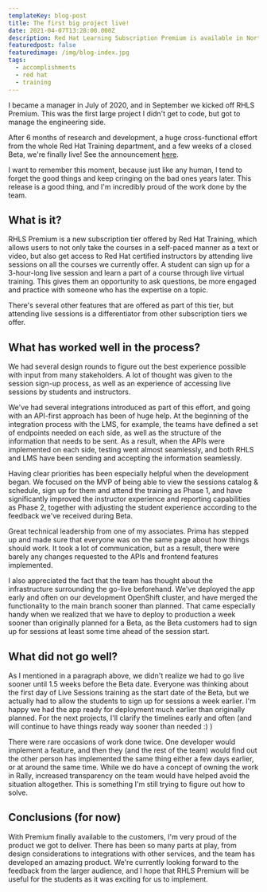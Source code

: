 ```yaml
---
templateKey: blog-post
title: The first big project live!
date: 2021-04-07T13:28:00.000Z
description: Red Hat Learning Subscription Premium is available in North America.
featuredpost: false
featuredimage: /img/blog-index.jpg
tags:
  - accomplishments
  - red hat
  - training
---
```

I became a manager in July of 2020, and in September we kicked off RHLS Premium. This was the first large project I didn't get to code, but got to manage the engineering side.

After 6 months of research and development, a huge cross-functional effort from the whole Red Hat Training department, and a few weeks of a closed Beta, we're finally live! See the announcement [here](https://www.redhat.com/en/about/press-releases/red-hat-launches-red-hat-learning-subscription-premium?source=pressreleaselisting).

I want to remember this moment, because just like any human, I tend to forget the good things and keep cringing on the bad ones years later. This release is a good thing, and I'm incredibly proud of the work done by the team.

## What is it?

RHLS Premium is a new subscription tier offered by Red Hat Training, which allows users to not only take the courses in a self-paced manner as a text or video, but also get access to Red Hat certified instructors by attending live sessions on all the courses we currently offer. A student can sign up for a 3-hour-long live session and learn a part of a course through live virtual training. This gives them an opportunity to ask questions, be more engaged and practice with someone who has the expertise on a topic.

There's several other features that are offered as part of this tier, but attending live sessions is a differentiator from other subscription tiers we offer.

## What has worked well in the process?

We had several design rounds to figure out the best experience possible with input from many stakeholders. A lot of thought was given to the session sign-up process, as well as an experience of accessing live sessions by students and instructors.

We've had several integrations introduced as part of this effort, and going with an API-first approach has been of huge help. At the beginning of the integration process with the LMS, for example, the teams have defined a set of endpoints needed on each side, as well as the structure of the information that needs to be sent. As a result, when the APIs were implemented on each side, testing went almost seamlessly, and both RHLS and LMS have been sending and accepting the information seamlessly.

Having clear priorities has been especially helpful when the development began. We focused on the MVP of being able to view the sessions catalog & schedule, sign up for them and attend the training as Phase 1, and have significantly improved the instructor experience and reporting capabilities as Phase 2, together with adjusting the student experience according to the feedback we've received during Beta.

Great technical leadership from one of my associates. Prima has stepped up and made sure that everyone was on the same page about how things should work. It took a lot of communication, but as a result, there were barely any changes requested to the APIs and frontend features implemented.

I also appreciated the fact that the team has thought about the infrastructure surrounding the go-live beforehand. We've deployed the app early and often on our development OpenShift cluster, and have merged the functionality to the main branch sooner than planned. That came especially handy when we realized that we have to deploy to production a week sooner than originally planned for a Beta, as the Beta customers had to sign up for sessions at least some time ahead of the session start.

## What did not go well?

As I mentioned in a paragraph above, we didn't realize we had to go live sooner until 1.5 weeks before the Beta date. Everyone was thinking about the first day of Live Sessions training as the start date of the Beta, but we actually had to allow the students to sign up for sessions a week earlier. I'm happy we had the app ready for deployment much earlier than originally planned. For the next projects, I'll clarify the timelines early and often (and will continue to have things ready way sooner than needed :) )

There were rare occasions of work done twice. One developer would implement a feature, and then they (and the rest of the team) would find out the other person has implemented the same thing either a few days earlier, or at around the same time. While we do have a concept of owning the work in Rally, increased transparency on the team would have helped avoid the situation altogether. This is something I'm still trying to figure out how to solve.

## Conclusions (for now)

With Premium finally available to the customers, I'm very proud of the product we got to deliver. There has been so many parts at play, from design considerations to integrations with other services, and the team has developed an amazing product. We're currently looking forward to the feedback from the larger audience, and I hope that RHLS Premium will be useful for the students as it was exciting for us to implement.
